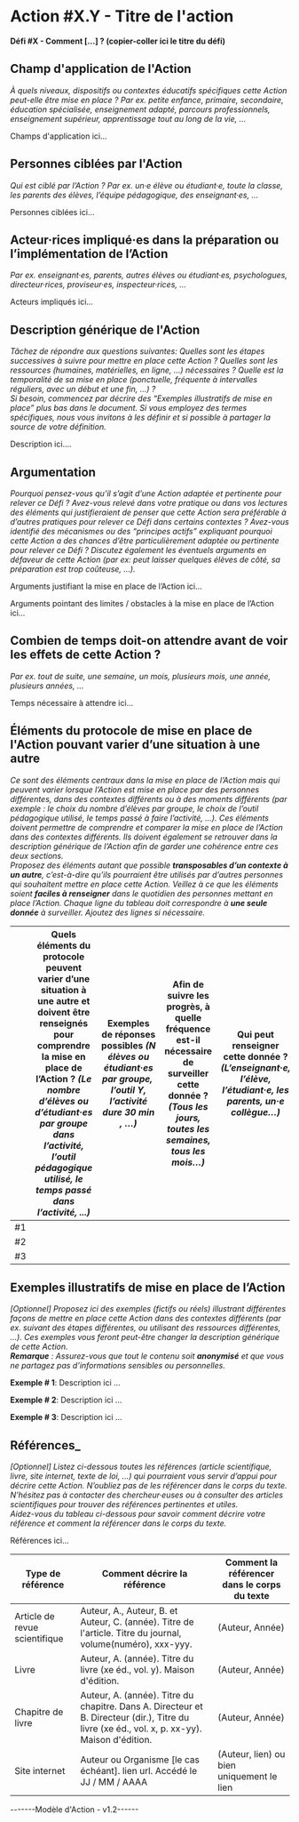 # Action #X.Y - Titre de l'action

**Défi #X - Comment [...] ? (copier-coller ici le titre du défi)**

## Champ d'application de l'Action
_À quels niveaux, dispositifs ou contextes éducatifs spécifiques cette Action peut-elle être mise en place ? Par ex. petite enfance, primaire, secondaire, éducation spécialisée, enseignement adapté, parcours professionnels, enseignement supérieur, apprentissage tout au long de la vie, …_

Champs d'application ici...

## Personnes ciblées par l'Action
_Qui est ciblé par l’Action ? Par ex. un·e élève ou étudiant·e, toute la classe, les parents des élèves, l’équipe pédagogique, des enseignant·es, …_

Personnes ciblées ici...

## Acteur·rices impliqué·es dans la préparation ou l’implémentation de l’Action
_Par ex. enseignant·es, parents, autres élèves ou étudiant·es, psychologues, directeur·rices, proviseur·es, inspecteur·rices, …_

Acteurs impliqués ici...

## Description générique de l'Action
_Tâchez de répondre aux questions suivantes: Quelles sont les étapes successives à suivre pour mettre en place cette Action ? Quelles sont les ressources (humaines, matérielles, en ligne, …) nécessaires ? Quelle est la temporalité de sa mise en place (ponctuelle, fréquente à intervalles réguliers, avec un début et une fin, …) ?_\
_Si besoin, commencez par décrire des “Exemples illustratifs de mise en place” plus bas dans le document. Si vous employez des termes spécifiques, nous vous invitons à les définir et si possible à partager la source de votre définition._

Description ici....

## Argumentation
_Pourquoi pensez-vous qu’il s’agit d’une Action adaptée et pertinente pour relever ce Défi ? Avez-vous relevé dans votre pratique ou dans vos lectures des éléments qui justifieraient de penser que cette Action sera préférable à d’autres pratiques pour relever ce Défi dans certains contextes ? Avez-vous identifié des mécanismes ou des “principes actifs” expliquant pourquoi cette Action a des chances d’être particulièrement adaptée ou pertinente pour relever ce Défi ? Discutez également les éventuels arguments en défaveur de cette Action (par ex: peut laisser quelques élèves de côté, sa préparation est trop coûteuse, …)._

Arguments justifiant la mise en place de l’Action ici...

Arguments pointant des limites / obstacles à la mise en place de l’Action ici...

## Combien de temps doit-on attendre avant de voir les effets de cette Action ?
_Par ex. tout de suite, une semaine, un mois, plusieurs mois, une année, plusieurs années, ..._

Temps nécessaire à attendre ici...

## Éléments du protocole de mise en place de l'Action pouvant varier d’une situation à une autre
_Ce sont des éléments centraux dans la mise en place de l’Action mais qui peuvent varier lorsque l’Action est mise en place par des personnes différentes, dans des contextes différents ou à des moments différents (par exemple : le choix du nombre d’élèves par groupe, le choix de l’outil pédagogique utilisé, le temps passé à faire l’activité, …). Ces éléments doivent permettre de comprendre et comparer la mise en place de l’Action dans des contextes différents. Ils doivent également se retrouver dans la description générique de l’Action afin de garder une cohérence entre ces deux sections._\
_Proposez des éléments autant que possible **transposables d’un contexte à un autre**, c’est-à-dire qu’ils pourraient être utilisés par d’autres personnes qui souhaitent mettre en place cette Action. Veillez à ce que les éléments soient **faciles à renseigner** dans le quotidien des personnes mettant en place l’Action. Chaque ligne du tableau doit correspondre à **une seule donnée** à surveiller. Ajoutez des lignes si nécessaire._

|   | Quels éléments du protocole peuvent varier d’une situation à une autre et doivent être renseignés pour comprendre la mise en place de l’Action ? _(Le nombre d’élèves ou d’étudiant·es par groupe dans l’activité, l’outil pédagogique utilisé, le temps passé dans l’activité, ...)_ | Exemples de réponses possibles _(N élèves ou étudiant·es par groupe,  l’outil Y, l’activité dure 30 min , …)_ | Afin de suivre les progrès, à quelle fréquence est-il nécessaire de surveiller cette donnée ? _(Tous les jours, toutes les semaines, tous les mois…)_ | Qui peut renseigner cette donnée ? _(L’enseignant·e, l’élève, l’étudiant·e, les parents, un·e collègue…)_ | Champ d’application _(CP, primaire, lycée, cycle, supérieur…)_ |
| ---- | ---- | ---- | ---- | ---- | ---- |
| #1 | | | | | |
| #2 | | | | | |
| #3 | | | | | |

## Exemples illustratifs de mise en place de l’Action
_[Optionnel] Proposez ici des exemples (fictifs ou réels) illustrant différentes façons de mettre en place cette Action dans des contextes différents (par ex. suivant des étapes différentes, ou utilisant des ressources différentes, …). Ces exemples vous feront peut-être changer la description générique de cette Action._\
_**Remarque** : Assurez-vous que tout le contenu soit **anonymisé** et que vous ne partagez pas d’informations sensibles ou personnelles._

**Exemple # 1**: Description ici …

**Exemple # 2**: Description ici …

**Exemple # 3**: Description ici …

## Références_
_[Optionnel] Listez ci-dessous toutes les références (article scientifique, livre, site internet, texte de loi, …) qui pourraient vous servir d’appui pour décrire cette Action. N’oubliez pas de les référencer dans le corps du texte. N’hésitez pas à contacter des chercheur·euses ou à consulter des articles scientifiques pour trouver des références pertinentes et utiles._\
_Aidez-vous du tableau ci-dessous pour savoir comment décrire votre référence et comment la référencer dans le corps du texte._

Références ici...

| Type de référence | Comment décrire la référence | Comment la référencer dans le corps du texte |
| ---- | ---- | ---- |
| Article de revue scientifique | Auteur, A., Auteur, B. et Auteur, C. (année). Titre de l'article. Titre du journal, volume(numéro), xxx-yyy. | (Auteur, Année) |
| Livre | Auteur, A. (année). Titre du livre (xe éd., vol. y). Maison d'édition. | (Auteur, Année) | 
| Chapitre de livre | Auteur, A. (année). Titre du chapitre. Dans A. Directeur et B. Directeur (dir.), Titre du livre (xe éd., vol. x, p. xx-yy). Maison d'édition. | (Auteur, Année) |
| Site internet | Auteur ou Organisme [le cas échéant]. lien url. Accédé le JJ / MM / AAAA  | (Auteur, lien) ou bien uniquement le lien |

-------Modèle d'Action - v1.2------
